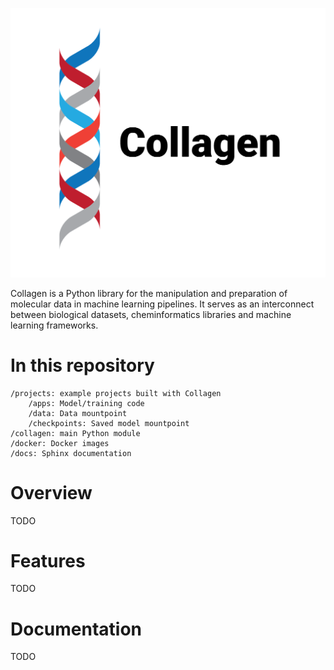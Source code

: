 
![logo](./assets/big_logo.png)

Collagen is a Python library for the manipulation and preparation of molecular data in machine learning pipelines. It serves as an interconnect between biological datasets, cheminformatics libraries and machine learning frameworks.

# In this repository

```
/projects: example projects built with Collagen
    /apps: Model/training code
    /data: Data mountpoint
    /checkpoints: Saved model mountpoint
/collagen: main Python module
/docker: Docker images
/docs: Sphinx documentation
```

# Overview

TODO

# Features

TODO

# Documentation

TODO

